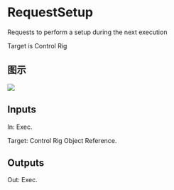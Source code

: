 # RequestSetup

Requests to perform a setup during the next execution

Target is Control Rig

## 图示

![]($-20221218-18315618.png)

## Inputs

In: Exec.

Target: Control Rig Object Reference.  

## Outputs

Out: Exec.

